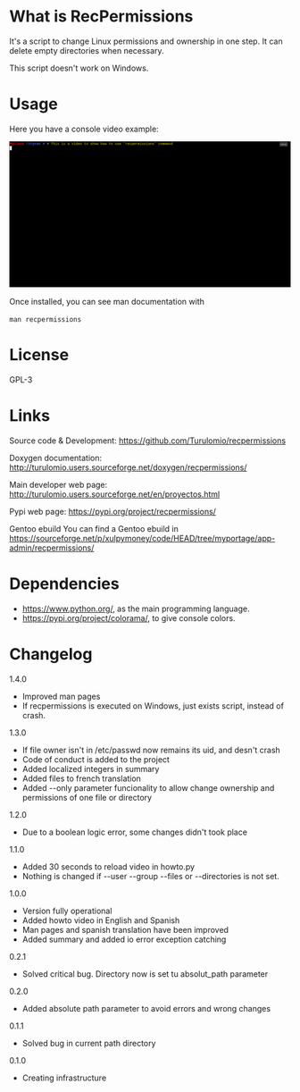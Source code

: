 What is RecPermissions
======================
It's a script to change Linux permissions and ownership in one step. It can delete empty directories when necessary.

This script doesn't work on Windows.

Usage
=====

Here you have a console video example:

![English howto](https://raw.githubusercontent.com/Turulomio/recpermissions/master/doc/ttyrec/recpermissions_howto_en.gif)

Once installed, you can see man documentation with

`man recpermissions`

License
=======
GPL-3

Links
=====

Source code & Development:
    https://github.com/Turulomio/recpermissions

Doxygen documentation:
    http://turulomio.users.sourceforge.net/doxygen/recpermissions/

Main developer web page:
    http://turulomio.users.sourceforge.net/en/proyectos.html
    
Pypi web page:
    https://pypi.org/project/recpermissions/

Gentoo ebuild
    You can find a Gentoo ebuild in https://sourceforge.net/p/xulpymoney/code/HEAD/tree/myportage/app-admin/recpermissions/


Dependencies
============
* https://www.python.org/, as the main programming language.
* https://pypi.org/project/colorama/, to give console colors.

Changelog
=========
1.4.0
  * Improved man pages
  * If recpermissions is executed on Windows, just exists script, instead of crash.

1.3.0
  * If file owner isn't in /etc/passwd now remains its uid, and desn't crash
  * Code of conduct is added to the project
  * Added localized integers in summary
  * Added files to french translation
  * Added --only parameter funcionality to allow change ownership and permissions of one file or directory

1.2.0
  * Due to a boolean logic error, some changes didn't took place

1.1.0
  * Added 30 seconds to reload video in howto.py
  * Nothing is changed if --user --group --files or --directories is not set.

1.0.0
  * Version fully operational
  * Added howto video in English and Spanish
  * Man pages and spanish translation have been improved
  * Added summary and added io error exception catching

0.2.1
  * Solved critical bug. Directory now is set tu absolut_path parameter

0.2.0
  * Added absolute path parameter to avoid errors and wrong changes

0.1.1
  * Solved bug in current path directory

0.1.0
  * Creating infrastructure
